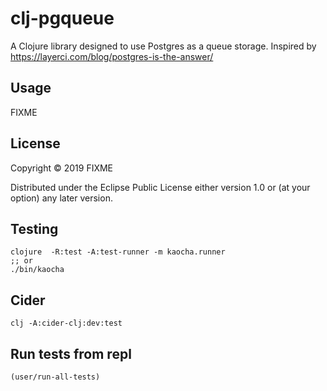 # clj-pgqueue

A Clojure library designed to use Postgres as a queue storage.
Inspired by https://layerci.com/blog/postgres-is-the-answer/

## Usage

FIXME

## License

Copyright © 2019 FIXME

Distributed under the Eclipse Public License either version 1.0 or (at
your option) any later version.


## Testing

	clojure  -R:test -A:test-runner -m kaocha.runner
    ;; or
    ./bin/kaocha



## Cider

	clj -A:cider-clj:dev:test
    
    
## Run tests from repl

    (user/run-all-tests)
